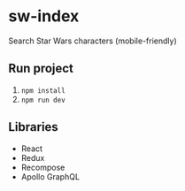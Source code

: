 # sw-index
Search Star Wars characters (mobile-friendly)
## Run project
1. `npm install`
1. `npm run dev`

## Libraries
- React
- Redux
- Recompose
- Apollo GraphQL

